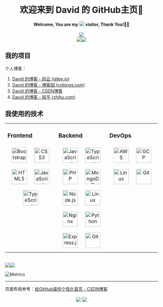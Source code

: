 <!--
**David-deng-01/david-deng-01** is a ✨ _special_ ✨ repository because its `README.md` (this file) appears on your GitHub profile.

Here are some ideas to get you started:

- 🔭 I’m currently working on ...
- 🌱 I’m currently learning ...
- 👯 I’m looking to collaborate on ...
- 🤔 I’m looking for help with ...
- 💬 Ask me about ...
- 📫 How to reach me: ...
- 😄 Pronouns: ...
- ⚡ Fun fact: ...
-->


<h1 align="center">欢迎来到 David 的 GitHub主页👋</h1>



<div align="center"><span><strong>Welcome, You are my</strong></span> <a href="https://david-deng-01.gitee.io/my-blog/"><img src="https://profile-counter.glitch.me/david-deng-01/count.svg"/></a> <span><strong>visitor, Thank You!</strong>🎉🎉</span></div>

<br/>

<div align="center"><img src="https://cdn.jsdelivr.net/gh/David-deng-01/images/blog/trophy.svg"/></div>

<div align="center"><span><img src="https://cdn.jsdelivr.net/gh/David-deng-01/images/blog/Top%20Langs.svg"/></span><span><img src="https://cdn.jsdelivr.net/gh/David-deng-01/images/blog/status.svg"/></span></div>




## 我的项目

个人博客：

1. [David 的博客 - 码云 (gitee.io)](https://david-deng-01.gitee.io/my-blog/)
2. [David 的博客 - 博客园 (cnblogs.com)](https://www.cnblogs.com/David-deng/)
3. [David 的博客 - CSDN博客](https://blog.csdn.net/david_0925)
4. [David 的博客 - 知乎 (zhihu.com)](https://www.zhihu.com/people/david-deng-0925)



## 我使用的技术

<table><tr><td valign="top" width="33%">

### Frontend  
<div align="center">  
<a href="https://getbootstrap.com/docs/3.4/javascript/" target="_blank"><img style="margin: 10px" src="https://profilinator.rishav.dev/skills-assets/bootstrap-plain.svg" alt="Bootstrap" height="50" /></a>  
<a href="https://www.w3schools.com/css/" target="_blank"><img style="margin: 10px" src="https://profilinator.rishav.dev/skills-assets/css3-original-wordmark.svg" alt="CSS3" height="50" /></a>  
<a href="https://en.wikipedia.org/wiki/HTML5" target="_blank"><img style="margin: 10px" src="https://profilinator.rishav.dev/skills-assets/html5-original-wordmark.svg" alt="HTML5" height="50" /></a>  
<a href="https://www.javascript.com/" target="_blank"><img style="margin: 10px" src="https://profilinator.rishav.dev/skills-assets/javascript-original.svg" alt="JavaScript" height="50" /></a>  
<a href="https://www.typescriptlang.org/" target="_blank"><img style="margin: 10px" src="https://profilinator.rishav.dev/skills-assets/typescript-original.svg" alt="TypeScript" height="50" /></a>  
</div>

</td><td valign="top" width="33%">



### Backend  
<div align="center">  
<a href="https://www.javascript.com/" target="_blank"><img style="margin: 10px" src="https://profilinator.rishav.dev/skills-assets/javascript-original.svg" alt="JavaScript" height="50" /></a>  
<a href="https://www.typescriptlang.org/" target="_blank"><img style="margin: 10px" src="https://profilinator.rishav.dev/skills-assets/typescript-original.svg" alt="TypeScript" height="50" /></a>  
<a href="https://www.php.net/" target="_blank"><img style="margin: 10px" src="https://profilinator.rishav.dev/skills-assets/php-original.svg" alt="PHP" height="50" /></a>  
<a href="https://www.mongodb.com/" target="_blank"><img style="margin: 10px" src="https://profilinator.rishav.dev/skills-assets/mongodb-original-wordmark.svg" alt="MongoDB" height="50" /></a>  
<a href="https://nodejs.org/" target="_blank"><img style="margin: 10px" src="https://profilinator.rishav.dev/skills-assets/nodejs-original-wordmark.svg" alt="Node.js" height="50" /></a>  
<a href="https://www.linux.org/" target="_blank"><img style="margin: 10px" src="https://profilinator.rishav.dev/skills-assets/linux-original.svg" alt="Linux" height="50" /></a>  
<a href="https://www.nginx.com/" target="_blank"><img style="margin: 10px" src="https://profilinator.rishav.dev/skills-assets/nginx-original.svg" alt="Nginx" height="50" /></a>  
<a href="https://www.python.org/" target="_blank"><img style="margin: 10px" src="https://profilinator.rishav.dev/skills-assets/python-original.svg" alt="Python" height="50" /></a>  
<a href="https://expressjs.com/" target="_blank"><img style="margin: 10px" src="https://profilinator.rishav.dev/skills-assets/express-original-wordmark.svg" alt="Express.js" height="50" /></a>  
<a href="https://github.com/" target="_blank"><img style="margin: 10px" src="https://profilinator.rishav.dev/skills-assets/git-scm-icon.svg" alt="Git" height="50" /></a>  
</div>

</td><td valign="top" width="33%">



### DevOps  
<div align="center">  
<a href="https://aws.amazon.com/" target="_blank"><img style="margin: 10px" src="https://profilinator.rishav.dev/skills-assets/amazonwebservices-original-wordmark.svg" alt="AWS" height="50" /></a>  
<a href="https://cloud.google.com/" target="_blank"><img style="margin: 10px" src="https://profilinator.rishav.dev/skills-assets/google_cloud-icon.svg" alt="GCP" height="50" /></a>
<a href="https://www.linux.org/" target="_blank"><img style="margin: 10px" src="https://profilinator.rishav.dev/skills-assets/linux-original.svg" alt="Linux" height="50" /></a>  
<a href="https://github.com/" target="_blank"><img style="margin: 10px" src="https://profilinator.rishav.dev/skills-assets/git-scm-icon.svg" alt="Git" height="50" /></a>   
</div>

</td></tr></table>



<br />



<div align="center" style="display: flex; justify-content: flex-start;"><span><img src="https://cdn.jsdelivr.net/gh/David-deng-01/images/blog/api.svg"/></span><span><img src="https://cdn.jsdelivr.net/gh/David-deng-01/images/blog/download.svg"/></span></div>


![Metrics](https://metrics.lecoq.io/david-deng-01?template=classic&introduction=1&projects=1&calendar=1&fortune=1&leetcode=1&isocalendar=1&base=header%2C%20activity%2C%20community%2C%20repositories%2C%20metadata&base.indepth=false&base.hireable=false&base.skip=false&isocalendar=false&isocalendar.duration=full-year&calendar=false&calendar.limit=1&projects=false&projects.limit=4&projects.descriptions=false&introduction=false&introduction.title=true&leetcode=false&leetcode.user=https%3A%2F%2Fleetcode.cn%2Fu%2Fdavid-deng-01%2F&leetcode.sections=solved&leetcode.limit.skills=10&leetcode.limit.recent=2&fortune=false&config.timezone=Asia%2FShanghai&config.display=large)


---
页面布局参考：[给GitHub装扮个性化首页 - CSDN博客](https://blog.csdn.net/weixin_40808668/article/details/128526046)


<div align="center">
  <a href="https://cdn.jsdelivr.net/gh/David-deng-01/images/blog/Alipay.jpg" target="_blank" style="display: inline-block;">
    <img
        src="https://img.shields.io/badge/AliPay-Buy%20Me%20A%20Coffee-blue?style=flat-square"
        align="center"
    />
  </a>
      <a href="https://cdn.jsdelivr.net/gh/David-deng-01/images/blog/WeChatPay.jpg" target="_blank" style="display: inline-block;">
    <img
        src="https://img.shields.io/badge/WeChatPay-Buy%20Me%20A%20Coffee-green?style=flat-square"
        align="center"
    />
  </a>
</div>
